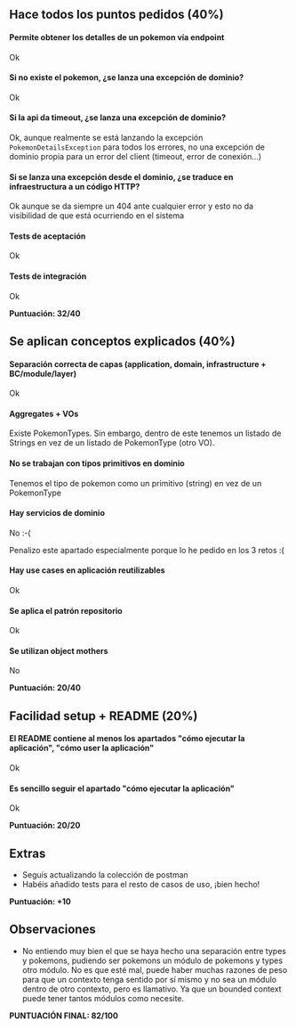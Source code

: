## Hace todos los puntos pedidos (40%)

#### Permite obtener los detalles de un pokemon vía endpoint

Ok

#### Si no existe el pokemon, ¿se lanza una excepción de dominio?

Ok

#### Si la api da timeout, ¿se lanza una excepción de dominio?

Ok, aunque realmente se está lanzando la excepción `PokemonDetailsException` para todos los errores, no una excepción de
dominio propia para un error del client (timeout, error de conexión...)

#### Si se lanza una excepción desde el dominio, ¿se traduce en infraestructura a un código HTTP?

Ok aunque se da siempre un 404 ante cualquier error y esto no da visibilidad de que está ocurriendo en el sistema

#### Tests de aceptación

Ok

#### Tests de integración

Ok

**Puntuación: 32/40**

## Se aplican conceptos explicados (40%)

#### Separación correcta de capas (application, domain, infrastructure + BC/module/layer)

Ok

#### Aggregates + VOs

Existe PokemonTypes. Sin embargo, dentro de este tenemos un listado de Strings en vez de un listado de PokemonType (otro
VO).

#### No se trabajan con tipos primitivos en dominio

Tenemos el tipo de pokemon como un primitivo (string) en vez de un PokemonType

#### Hay servicios de dominio

No :-(

Penalizo este apartado especialmente porque lo he pedido en los 3 retos :(

#### Hay use cases en aplicación reutilizables

Ok

#### Se aplica el patrón repositorio

Ok

#### Se utilizan object mothers

No

**Puntuación: 20/40**

## Facilidad setup + README (20%)

#### El README contiene al menos los apartados "cómo ejecutar la aplicación", "cómo user la aplicación"

Ok

#### Es sencillo seguir el apartado "cómo ejecutar la aplicación"

Ok

**Puntuación: 20/20**

## Extras

- Seguís actualizando la colección de postman
- Habéis añadido tests para el resto de casos de uso, ¡bien hecho!

**Puntuación: +10**

## Observaciones

- No entiendo muy bien el que se haya hecho una separación entre types y pokemons, pudiendo ser pokemons un módulo de
  pokemons y types otro módulo. No es que esté mal, puede haber muchas razones de peso para que un contexto tenga
  sentido por sí mismo y no sea un módulo dentro de otro contexto, pero es llamativo. Ya que un bounded context puede
  tener tantos módulos como necesite.

**PUNTUACIÓN FINAL: 82/100**
